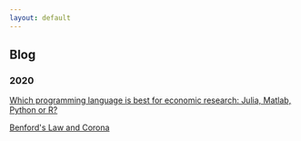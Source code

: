 ```yaml
---
layout: default
---
```


## Blog

### 2020

<a href="https://voxeu.org/article/which-programming-language-best-economic-research" target="_blank">Which programming language is best for economic research: Julia, Matlab, Python or R?</a>

[Benford's Law and Corona](./blog/benford/benfords_law.html)